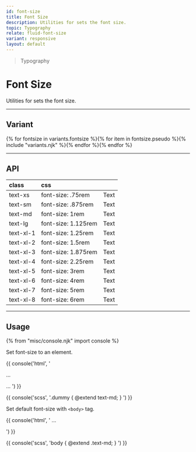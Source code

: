 ```yaml
---
id: font-size
title: Font Size
description: Utilities for sets the font size.
topic: Typography
relate: fluid-font-size
variant: responsive
layout: default
---
```


> Typography

# Font Size

Utilities for sets the font size.

---

## Variant

<div class="flex flex-gap-2 flex-wrap justify-start items-center">{% for fontsize in variants.fontsize %}{% for item in fontsize.pseudo %}{% include "variants.njk" %}{% endfor %}{% endfor %}</div>

---

## API

| <span class="padding-x-3 padding-y-1 text-white bg-shade-granite-5 font-semibold curve-border-md">class</span> | <span class="padding-x-3 padding-y-1 text-white bg-shade-granite-5 font-semibold curve-border-md">css</span> | |
|:--|:--|:-:|
| text-xs | font-size: .75rem | <span class="text-xs">Text</span> |
| text-sm | font-size: .875rem | <span class="text-sm">Text</span> |
| text-md | font-size: 1rem | <span class="text-md">Text</span> |
| text-lg | font-size: 1.125rem | <span class="text-lg">Text</span> |
| text-xl-1 | font-size: 1.25rem | <span class="text-xl-1">Text</span> |
| text-xl-2 | font-size: 1.5rem | <span class="text-xl-2">Text</span> |
| text-xl-3 | font-size: 1.875rem | <span class="text-xl-3">Text</span> |
| text-xl-4 | font-size: 2.25rem | <span class="text-xl-4">Text</span> |
| text-xl-5 | font-size: 3rem | <span class="text-xl-5">Text</span> |
| text-xl-6 | font-size: 4rem | <span class="text-xl-6">Text</span> |
| text-xl-7 | font-size: 5rem | <span class="text-xl-7">Text</span> |
| text-xl-8 | font-size: 6rem | <span class="text-xl-8">Text</span> |

---

## Usage

{% from "misc/console.njk" import console %}

Set font-size to an element.

{{ console('html',
'<div class="text-md">
    ...
  </div>

  <span class="text-md">
    ...
  </span>
') }}

{{ console('scss',
'.dummy {
    @extend
      text-md;
}
') }}

Set default font-size with `<body>` tag.

{{ console('html',
'<body class="text-md">
    ...
  </body>
') }}

{{ console('scss',
'body {
    @extend
      .text-md;
}
') }}

